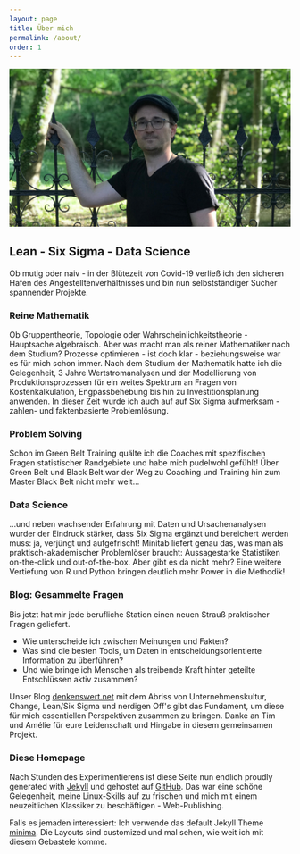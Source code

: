 ```yaml
---
layout: page
title: Über mich
permalink: /about/
order: 1
---
```


![PicDominic](/images/Dominic1.jpg)


## Lean - Six Sigma - Data Science

Ob mutig oder naiv - in der Blütezeit von Covid-19 verließ ich den sicheren Hafen des Angestelltenverhältnisses und bin nun selbstständiger Sucher spannender Projekte.



### Reine Mathematik

Ob Gruppentheorie, Topologie oder Wahrscheinlichkeitstheorie - Hauptsache algebraisch. Aber was macht man als reiner Mathematiker nach dem Studium? Prozesse optimieren - ist doch klar - beziehungsweise war es für mich schon immer. Nach dem Studium der Mathematik hatte ich die Gelegenheit, 3 Jahre Wertstromanalysen und der Modellierung von Produktionsprozessen für ein weites Spektrum an Fragen von Kostenkalkulation, Engpassbehebung bis hin zu Investitionsplanung anwenden. In dieser Zeit wurde ich auch auf auf Six Sigma aufmerksam - zahlen- und faktenbasierte Problemlösung.



### Problem Solving

Schon im Green Belt Training quälte ich die Coaches mit spezifischen Fragen statistischer Randgebiete und habe mich pudelwohl gefühlt! Über Green Belt und Black Belt war der Weg zu Coaching und Training hin zum Master Black Belt nicht mehr weit…



### Data Science

…und neben wachsender Erfahrung mit Daten und Ursachenanalysen wurder der Eindruck stärker, dass Six Sigma ergänzt und bereichert werden muss: ja, verjüngt und aufgefrischt! Minitab liefert genau das, was man als praktisch-akademischer Problemlöser braucht: Aussagestarke Statistiken on-the-click und out-of-the-box. Aber gibt es da nicht mehr? Eine weitere Vertiefung von R und Python bringen deutlich mehr Power in die Methodik!



### Blog: Gesammelte Fragen

Bis jetzt hat mir jede berufliche Station einen neuen Strauß praktischer Fragen geliefert.

- Wie unterscheide ich zwischen Meinungen und Fakten?
- Was sind die besten Tools, um Daten in entscheidungsorientierte Information zu überführen?
- Und wie bringe ich Menschen als treibende Kraft hinter geteilte Entschlüssen aktiv zusammen?

Unser Blog [denkenswert.net](https://denkenswert.net/) mit dem Abriss von Unternehmenskultur, Change, Lean/Six Sigma und nerdigen Off's gibt das Fundament, um diese für mich essentiellen Perspektiven zusammen zu bringen.
Danke an Tim und Amélie für eure Leidenschaft und Hingabe in diesem gemeinsamen Projekt.



### Diese Homepage

Nach Stunden des Experimentierens ist diese Seite nun endlich proudly generated with [Jekyll](https://jekyllrb.com) und gehostet auf [GitHub](https://github.com).
Das war eine schöne Gelegenheit, meine Linux-Skills auf zu frischen und mich mit einem neuzeitlichen Klassiker zu beschäftigen - Web-Publishing.

Falls es jemaden interessiert: 
Ich verwende das default Jekyll Theme [minima](https://github.com/jekyll/minima).
Die Layouts sind customized und mal sehen, wie weit ich mit diesem Gebastele komme.
